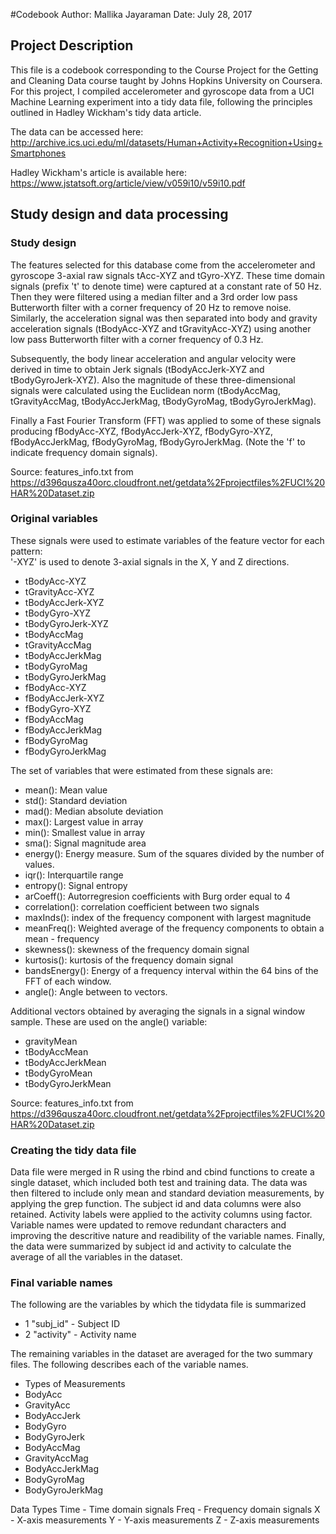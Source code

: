 #Codebook
Author: Mallika Jayaraman
Date: July 28, 2017


## Project Description 
This file is a codebook corresponding to the Course Project for the Getting and Cleaning Data course taught by Johns Hopkins University on Coursera. For this project, I compiled accelerometer and gyroscope data from a UCI Machine Learning experiment into a tidy data file, following the principles outlined in Hadley Wickham's tidy data article. 

The data can be accessed here: http://archive.ics.uci.edu/ml/datasets/Human+Activity+Recognition+Using+Smartphones

Hadley Wickham's article is available here: https://www.jstatsoft.org/article/view/v059i10/v59i10.pdf

## Study design and data processing 
### Study design
The features selected for this database come from the accelerometer and gyroscope 3-axial raw signals tAcc-XYZ and tGyro-XYZ. These time domain signals (prefix 't' to denote time) were captured at a constant rate of 50 Hz. Then they were filtered using a median filter and a 3rd order low pass Butterworth filter with a corner frequency of 20 Hz to remove noise. Similarly, the acceleration signal was then separated into body and gravity acceleration signals (tBodyAcc-XYZ and tGravityAcc-XYZ) using another low pass Butterworth filter with a corner frequency of 0.3 Hz. 

Subsequently, the body linear acceleration and angular velocity were derived in time to obtain Jerk signals (tBodyAccJerk-XYZ and tBodyGyroJerk-XYZ). Also the magnitude of these three-dimensional signals were calculated using the Euclidean norm (tBodyAccMag, tGravityAccMag, tBodyAccJerkMag, tBodyGyroMag, tBodyGyroJerkMag). 

Finally a Fast Fourier Transform (FFT) was applied to some of these signals producing fBodyAcc-XYZ, fBodyAccJerk-XYZ, fBodyGyro-XYZ, fBodyAccJerkMag, fBodyGyroMag, fBodyGyroJerkMag. (Note the 'f' to indicate frequency domain signals). 

Source: features_info.txt from https://d396qusza40orc.cloudfront.net/getdata%2Fprojectfiles%2FUCI%20HAR%20Dataset.zip

### Original variables 
These signals were used to estimate variables of the feature vector for each pattern:  
'-XYZ' is used to denote 3-axial signals in the X, Y and Z directions.

- tBodyAcc-XYZ
- tGravityAcc-XYZ
- tBodyAccJerk-XYZ
- tBodyGyro-XYZ
- tBodyGyroJerk-XYZ
- tBodyAccMag
- tGravityAccMag
- tBodyAccJerkMag
- tBodyGyroMag
- tBodyGyroJerkMag
- fBodyAcc-XYZ
- fBodyAccJerk-XYZ
- fBodyGyro-XYZ
- fBodyAccMag
- fBodyAccJerkMag
- fBodyGyroMag
- fBodyGyroJerkMag

The set of variables that were estimated from these signals are: 

- mean(): Mean value
- std(): Standard deviation
- mad(): Median absolute deviation 
- max(): Largest value in array
- min(): Smallest value in array
- sma(): Signal magnitude area
- energy(): Energy measure. Sum of the squares divided by the number of values. 
- iqr(): Interquartile range 
- entropy(): Signal entropy
- arCoeff(): Autorregresion coefficients with Burg order equal to 4
- correlation(): correlation coefficient between two signals
- maxInds(): index of the frequency component with largest magnitude
- meanFreq(): Weighted average of the frequency components to obtain a mean - frequency
- skewness(): skewness of the frequency domain signal 
- kurtosis(): kurtosis of the frequency domain signal 
- bandsEnergy(): Energy of a frequency interval within the 64 bins of the FFT of each window.
- angle(): Angle between to vectors.

Additional vectors obtained by averaging the signals in a signal window sample. These are used on the angle() variable:

- gravityMean
- tBodyAccMean
- tBodyAccJerkMean
- tBodyGyroMean
- tBodyGyroJerkMean

Source: features_info.txt from https://d396qusza40orc.cloudfront.net/getdata%2Fprojectfiles%2FUCI%20HAR%20Dataset.zip

### Creating the tidy data file 
Data file were merged in R using the rbind and cbind functions to create a single dataset, which included both test and training data. The data was then filtered to include only mean and standard deviation measurements, by applying the grep function. The subject id and data columns were also retained. Activity labels were applied to the activity columns using factor. Variable names were updated to remove redundant characters and improving the descritive nature and readibility of the variable names. Finally, the data were summarized by subject id and activity to calculate the average of all the variables in the dataset. 

### Final variable names
The following are the variables by which the tidydata file is summarized

- 1 "subj_id" - Subject ID                   
- 2 "activity" - Activity name

The remaining variables in the dataset are averaged for the two summary files. The following describes each of the variable names.

- Types of Measurements
- BodyAcc
- GravityAcc
- BodyAccJerk
- BodyGyro
- BodyGyroJerk
- BodyAccMag
- GravityAccMag
- BodyAccJerkMag
- BodyGyroMag
- BodyGyroJerkMag

Data Types
Time - Time domain signals
Freq - Frequency domain signals
X - X-axis measurements
Y - Y-axis measurements
Z - Z-axis measurements

